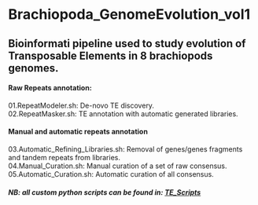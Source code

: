 # Brachiopoda_GenomeEvolution_vol1

## Bioinformati pipeline used to study evolution of Transposable Elements in 8 brachiopods genomes.

#### Raw Repeats annotation:

01.RepeatModeler.sh: De-novo TE discovery.  
02.RepeatMasker.sh: TE annotation with automatic generated libraries.  

#### Manual and automatic repeats annotation
03.Automatic_Refining_Libraries.sh: Removal of genes/genes fragments and tandem repeats from libraries.  
04.Manual_Curation.sh: Manual curation of a set of raw consensus.  
05.Automatic_Curation.sh: Automatic curation of all consensus.  



##### NB: all custom python scripts can be found in: [TE_Scripts](https://github.com/jacopoM28/Python_Scripts/tree/main/TE_scripts)
 
